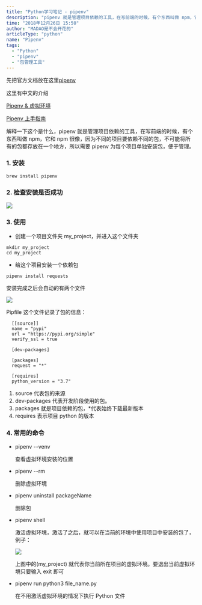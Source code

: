 ```yaml
---
title: "Python学习笔记 - pipenv"
description: "pipenv 就是管理项目依赖的工具，在写前端的时候，有个东西叫做 npm，它和 npm 很像，因为不同的项目要依赖不同的包，不可能将所有的包都存放在一个地方，所以需要 pipenv 为每个项目单独安装包，便于管理。"
time: "2018年12月26日 15:50"
author: "MADAO是不会开花的"
articleType: "python"
name: "Pipenv"
tags:
  - "Python"
  - "pipenv"
  - "包管理工具"
---
```


先把官方文档放在这里[pipenv](https://pipenv.readthedocs.io/en/latest/)

这里有中文的介绍

[Pipenv & 虚拟环境](https://pythonguidecn.readthedocs.io/zh/latest/dev/virtualenvs.html)

[Pipenv 上手指南](http://foofish.net/Pipenv_tutorial.html)

解释一下这个是什么，pipenv 就是管理项目依赖的工具，在写前端的时候，有个东西叫做 npm，它和 npm 很像，因为不同的项目要依赖不同的包，不可能将所有的包都存放在一个地方，所以需要 pipenv 为每个项目单独安装包，便于管理。

### 1. 安装

```
brew install pipenv
```

### 2. 检查安装是否成功

![](/articlesImages/python/pipenv/image.png)

### 3. 使用

- 创建一个项目文件夹 my_project，并进入这个文件夹

```
mkdir my_project
cd my_project
```

- 给这个项目安装一个依赖包

```
pipenv install requests
```

安装完成之后会自动的有两个文件

![](/articlesImages/python/pipenv/image1.png)

Pipfile 这个文件记录了包的信息：

```
  [[source]]
  name = "pypi"
  url = "https://pypi.org/simple"
  verify_ssl = true

  [dev-packages]

  [packages]
  request = "*"

  [requires]
  python_version = "3.7"

```

1. source 代表包的来源
2. dev-packages 代表开发阶段使用的包。
3. packages 就是项目依赖的包，\*代表始终下载最新版本
4. requires 表示项目 python 的版本

### 4. 常用的命令

- pipenv --venv

  查看虚拟环境安装的位置

- pipenv --rm

  删除虚拟环境

- pipenv uninstall packageName

  删除包

- pipenv shell

  激活虚拟环境，激活了之后，就可以在当前的环境中使用项目中安装的包了，例子：

  ![](/articlesImages/python/pipenv/image2.png)

  上图中的(my_project) 就代表你当前所在项目的虚拟环境。要退出当前虚拟环境只要输入
  exit 即可

- pipenv run python3 file_name.py

  在不用激活虚拟环境的情况下执行 Python 文件
